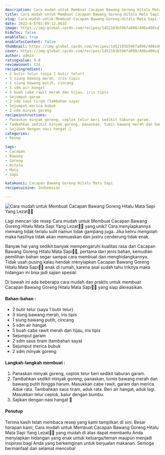 ```yaml
---
description: Cara mudah untuk Membuat Cacapan Bawang Goreng Hitalu Mata Sapi Yang Lezat"
title: Cara mudah untuk Membuat Cacapan Bawang Goreng Hitalu Mata Sapi Yang Lezat
slug: Cara-mudah-untuk-Membuat-Cacapan-Bawang-Goreng-Hitalu-Mata-Sapi-Yang-Lezat
date: 2022-6-5T03:09:12.063Z
image: https://img-global.cpcdn.com/recipes/1452103b596fa098/400x400cq70/photo.jpg
hideToc: false
enableToc: true
enableTocContent: false
thumbnail: https://img-global.cpcdn.com/recipes/1452103b596fa098/400x400cq70/photo.jpg
cover: https://img-global.cpcdn.com/recipes/1452103b596fa098/400x400cq70/photo.jpg
author: admin
ratingvalue: 4.8
reviewcount: 124
recipeingredient:
- 2 butir telur (saya 1 butir telur)
- 3 siung bawang merah, iris tipis
- 1 siung bawang putih, cincang
- 5 sdm air hangat
- 5 buah cabe rawit merah dan hijau, iris tipis
- Sejumput garam
- 2 sdm saus tiram (tambahan saya)
- Sejumput merica bubuk
- 2 sdm minyak goreng
recipeinstructions:
- Panaskan minyak goreng, ceplok telur beri sedikit taburan garam.
- Tambahkan sedikit minyak goreng, panaskan, tumis bawang merah dan bawang putih hingga harum. Masukkan cabe rawit, garam dan merica. Aduk rata. Tambahkan saus tiram, aduk rata. Beri air hangat, aduk lagi. Masukkan telur ceplok, balur dengan bumbu.
- Sajikan dengan nasi hangat 💜
categories:
- Resep

tags:
- Cacapan
- Bawang
- Goreng
- Hitalu
- Mata
- Sapi

katakunci: Cacapan Bawang Goreng Hitalu Mata Sapi
recipecuisine: Indonesian

---
```


![Cara mudah untuk Membuat Cacapan Bawang Goreng Hitalu Mata Sapi Yang Lezat👩‍🍳](https://img-global.cpcdn.com/recipes/1452103b596fa098/400x400cq70/photo.jpg)

Lagi mencari ide resep Cara mudah untuk Membuat Cacapan Bawang Goreng Hitalu Mata Sapi Yang Lezat👩‍🍳 yang unik? Cara menyiapkannya memang tidak terlalu sulit namun tidak gampang juga. Jika keliru mengolah maka hasilnya tidak akan memuaskan dan justru cenderung tidak enak.

Banyak hal yang sedikit banyak mempengaruhi kualitas rasa dari Cacapan Bawang Goreng Hitalu Mata Sapi👩‍🍳, pertama dari jenis bahan, kemudian pemilihan bahan segar sampai cara membuat dan menghidangkannya. Tidak usah pusing kalau hendak menyiapkan Cacapan Bawang Goreng Hitalu Mata Sapi👩‍🍳 enak di rumah, karena asal sudah tahu triknya maka hidangan ini bisa jadi sajian spesial.

Di bawah ini ada beberapa cara mudah dan praktis untuk membuat Cacapan Bawang Goreng Hitalu Mata Sapi👩‍🍳 yang siap dikreasikan.

<!--inarticleads1-->

#### Bahan-bahan :

- 2 butir telur (saya 1 butir telur)
- 3 siung bawang merah, iris tipis
- 1 siung bawang putih, cincang
- 5 sdm air hangat
- 5 buah cabe rawit merah dan hijau, iris tipis
- Sejumput garam
- 2 sdm saus tiram (tambahan saya)
- Sejumput merica bubuk
- 2 sdm minyak goreng

<!--inarticleads2-->

#### Langkah-langkah membuat :

1. Panaskan minyak goreng, ceplok telur beri sedikit taburan garam.
1. Tambahkan sedikit minyak goreng, panaskan, tumis bawang merah dan bawang putih hingga harum. Masukkan cabe rawit, garam dan merica. Aduk rata. Tambahkan saus tiram, aduk rata. Beri air hangat, aduk lagi. Masukkan telur ceplok, balur dengan bumbu.
1. Sajikan dengan nasi hangat 💜

#### Penutup

Terima kasih telah membaca resep yang kami tampilkan di sini. Besar harapan kami, Cara mudah untuk Membuat Cacapan Bawang Goreng Hitalu Mata Sapi Yang Lezat👩‍🍳 yang mudah di atas dapat membantu Anda menyiapkan hidangan yang enak untuk keluarga/teman maupun menjadi inspirasi bagi Anda yang berkeinginan untuk berjualan makanan. Semoga bermanfaat dan selamat mencoba!